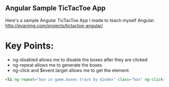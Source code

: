 ## Angular Sample TicTacToe App

Here's a sample Angular TicTacToe App I made to teach myself Angular. 
http://evanjmg.com/projects/tictactoe-angular/
# Key Points:
- ng-disabled allows me to disable the boxes after they are clicked
- ng-repeat allows me to generate the boxes 
- ng-click and $event.target allows me to get the element. 
```html
<li ng-repeat="box in game.boxes track by $index" class="box" ng-click="game.disabledStatus[$index] || game.turn($event, $index)" ng-disabled="game.disabledStatus[$index]"></li>
```

